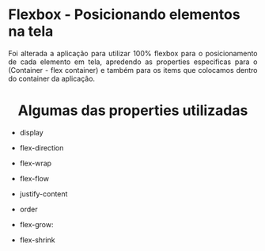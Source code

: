 <h1>Flexbox - Posicionando elementos na tela </h1>

<p align="justify">
  Foi alterada a aplicação para utilizar 100% flexbox para o posicionamento de cada elemento em tela, apredendo as properties especificas para o (Container - flex container) e também para os items que colocamos dentro do container da aplicação.
</p>

<h1 align="center">Algumas das properties utilizadas</h1>

- display

- flex-direction

- flex-wrap

- flex-flow

- justify-content

- order

- flex-grow:

- flex-shrink



